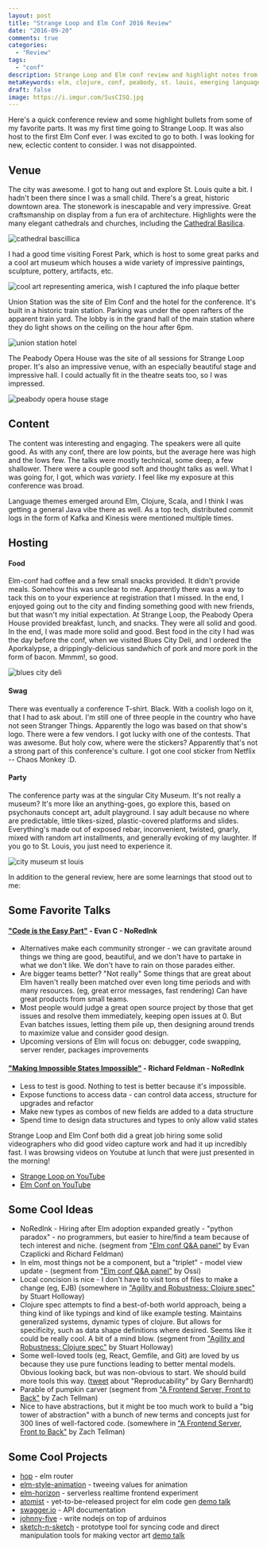 ```yaml
---
layout: post
title: "Strange Loop and Elm Conf 2016 Review"
date: "2016-09-20"
comments: true
categories:
  - "Review"
tags:
  - "conf"
description: Strange Loop and Elm conf review and highlight notes from 2016.
metaKeywords: elm, clojure, conf, peabody, st. louis, emerging languages, interesting conf
draft: false
image: https://i.imgur.com/SusCISQ.jpg
---
```


Here's a quick conference review and some highlight bullets from some of my favorite parts.  It was my first time going to Strange Loop.  It was also host to the first Elm Conf ever.  I was excited to go to both.  I was looking for new, eclectic content to consider.  I was not disappointed.

<!--more-->

## Venue
The city was awesome.  I got to hang out and explore St. Louis quite a bit.  I hadn't been there since I was a small child.  There's a great, historic downtown area.  The stonework is inescapable and very impressive.  Great craftsmanship on display from a fun era of architecture.  Highlights were the many elegant cathedrals and churches, including the [Cathedral Basilica](https://en.wikipedia.org/wiki/Cathedral_Basilica_of_Saint_Louis_(St._Louis)).

![cathedral bascillica](https://i.imgur.com/6RHY7b6l.jpg)

I had a good time visiting Forest Park, which is host to some great parks and a cool art museum which houses a wide variety of impressive paintings, sculpture, pottery, artifacts, etc. 

![cool art representing america, wish I captured the info plaque better](https://i.imgur.com/nIufoSal.jpg)

Union Station was the site of Elm Conf and the hotel for the conference.  It's built in a historic train station.  Parking was under the open rafters of the apparent train yard.  The lobby is in the grand hall of the main station where they do light shows on the ceiling on the hour after 6pm.  

![union station hotel](https://i.imgur.com/lT2TcbTl.jpg)

The Peabody Opera House was the site of all sessions for Strange Loop proper.  It's also an impressive venue, with an especially beautiful stage and impressive hall.  I could actually fit in the theatre seats too, so I was impressed.

![peabody opera house stage](https://i.imgur.com/5uo4devl.jpg)

## Content
The content was interesting and engaging.  The speakers were all quite good.  As with any conf, there are low points, but the average here was high and the lows few.  The talks were mostly technical, some deep, a few shallower.  There were a couple good soft and thought talks as well.  What I was going for, I got, which was *variety*.  I feel like my exposure at this conference was broad.

Language themes emerged around Elm, Clojure, Scala, and I think I was getting a general Java vibe there as well.  As a top tech, distributed commit logs in the form of Kafka and Kinesis were mentioned multiple times.

## Hosting

#### Food
Elm-conf had coffee and a few small snacks provided.  It didn't provide meals.  Somehow this was unclear to me.  Apparently there was a way to tack this on to your experience at registration that I missed.  In the end, I enjoyed going out to the city and finding something good with new friends, but that wasn't my initial expectation.  At Strange Loop, the Peabody Opera House provided breakfast, lunch, and snacks.  They were all solid and good.  In the end, I was made more solid and good.  Best food in the city I had was the day before the conf, when we visited Blues City Deli, and I ordered the Aporkalypse, a drippingly-delicious sandwhich of pork and more pork in the form of bacon.  Mmmm!, so good.

![blues city deli](https://i.imgur.com/AAdpY4Dl.jpg)

#### Swag
There was eventually a conference T-shirt.  Black.  With a coolish logo on it, that I had to ask about.  I'm still one of three people in the country who have not seen Stranger Things.  Apparently the logo was based on that show's logo.  There were a few vendors.  I got lucky with one of the contests.  That was awesome.  But holy cow, where were the stickers?  Apparently that's not a strong part of this conference's culture.  I got one cool sticker from Netflix -- Chaos Monkey :D.

#### Party
The conference party was at the singular City Museum.  It's not really a museum?  It's more like an anything-goes, go explore this, based on psychonauts concept art, adult playground.  I say adult because no where are predictable, little tikes-sized, plastic-covered platforms and slides.  Everything's made out of exposed rebar, inconvenient, twisted, gnarly, mixed with random art installments, and generally evoking of my laughter.  If you go to St. Louis, you just need to experience it.

![city museum st louis](https://i.imgur.com/55iusyGl.jpg)

In addition to the general review, here are some learnings that stood out to me:

## Some Favorite Talks

#### ["Code is the Easy Part"](https://youtu.be/DSjbTC-hvqQ) - Evan C - NoRedInk 
- Alternatives make each community stronger - we can gravitate around things we thing are good, beautiful, and we don't have to partake in what we don't like.  We don't have to rain on those parades either.
- Are bigger teams better? "Not really" Some things that are great about Elm haven't really been matched over even long time periods and with many resources.  (eg, great error messages, fast rendering)  Can have great products from small teams.
- Most people would judge a great open source project by those that get issues and resolve them immediately, keeping open issues at 0.  But Evan batches issues, letting them pile up, then designing around trends to maximize value and consider good design.
- Upcoming versions of Elm will focus on: debugger, code swapping, server render, packages improvements

#### ["Making Impossible States Impossible"](https://youtu.be/IcgmSRJHu_8?list=PLglJM3BYAMPH2zuz1nbKHQyeawE4SN0Cd) - Richard Feldman - NoRedInk
- Less to test is good. Nothing to test is better because it's impossible.
- Expose functions to access data - can control data access, structure for upgrades and refactor
- Make new types as combos of new fields are added to a data structure
- Spend time to design data structures and types to only allow valid states

Strange Loop and Elm Conf both did a great job hiring some solid videographers who did good video capture work and had it up incredibly fast.  I was browsing videos on Youtube at lunch that were just presented in the morning!

- [Strange Loop on YouTube](https://www.youtube.com/channel/UC_QIfHvN9auy2CoOdSfMWDw/videos)
- [Elm Conf on YouTube](https://www.youtube.com/playlist?list=PLglJM3BYAMPH2zuz1nbKHQyeawE4SN0Cd)

## Some Cool Ideas
- NoRedInk - Hiring after Elm adoption expanded greatly - "python paradox" - no programmers, but easier to hire/find a team because of tech interest and niche. (segment from ["Elm conf Q&A panel"](https://www.youtube.com/watch?v=LCNs92YQjhw&feature=youtu.be&t=7m55s) by Evan Czaplicki and Richard Feldman)
- In elm, most things not be a component, but a "triplet" - model view update - (segment from ["Elm conf Q&A panel"](https://www.youtube.com/watch?v=LCNs92YQjhw&feature=youtu.be&t=21m09s) by Ossi)
- Local concision is nice - I don't have to visit tons of files to make a change (eg, EJB) (somewhere in ["Agility and Robustness: Clojure spec"](https://www.youtube.com/watch?v=VNTQ-M_uSo8&feature=youtu.be) by Stuart Holloway)
- Clojure spec attempts to find a best-of-both world approach, being a thing kind of like typings and kind of like example testing.  Maintains generalized systems, dynamic types of clojure.  But allows for specificity, such as data shape definitions where desired.  Seems like it could be really cool.  A bit of a mind blow.  (segment from ["Agility and Robustness: Clojure spec"](https://www.youtube.com/watch?v=VNTQ-M_uSo8&feature=youtu.be&t=9m09s) by Stuart Holloway)
- Some well-loved tools (eg, React, Gemfile, and Git) are loved by us because they use pure functions leading to better mental models.  Obvious looking back, but was non-obvious to start.  We should build more tools this way. ([tweet](https://mobile.twitter.com/garybernhardt/status/777901423220490240) about "Reproducability" by Gary Bernhardt)
- Parable of pumpkin carver (segment from ["A Frontend Server, Front to Back"](https://www.youtube.com/watch?v=_1rh_s1WmRA&feature=youtu.be&t=22m25s) by Zach Tellman)
- Nice to have abstractions, but it might be too much work to build a "big tower of abstraction" with a bunch of new terms and concepts just for 300 lines of well-factored code. (somewhere in ["A Frontend Server, Front to Back"](https://www.youtube.com/watch?v=_1rh_s1WmRA&feature=youtu.be) by Zach Tellman)

## Some Cool Projects
- [hop](https://github.com/sporto/hop) - elm router 
- [elm-style-animation](https://github.com/mdgriffith/elm-style-animation) - tweeing values for animation
- [elm-horizon](https://github.com/abadi199/elm-horizon) - serverless realtime frontend experiment
- [atomist](https://www.atomist.com/) - yet-to-be-released  project for elm code gen [demo talk](https://youtu.be/jJ4e6cIBgYM)
- [swagger.io](http://petstore.swagger.io/#/) - API documentation
- [johnny-five](http://johnny-five.io/) - write nodejs on top of arduinos
- [sketch-n-sketch](https://ravichugh.github.io/sketch-n-sketch/) - prototype tool for syncing code and direct manipulation tools for making vector art [demo talk](https://www.youtube.com/watch?v=YuGVC8VqXz0)
